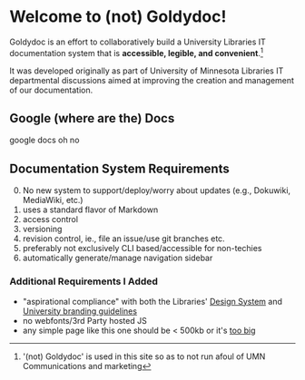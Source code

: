 # Welcome to (not) Goldydoc!

Goldydoc is an effort to collaboratively build a University Libraries IT documentation system that is **accessible, legible, and convenient**.[^1]

[^1]: '(not) Goldydoc' is used in this site so as to not run afoul of UMN Communications and marketing

It was developed originally as part of University of Minnesota Libraries IT departmental discussions aimed at improving the creation and management of our documentation.

## Google (where are the) Docs

google docs oh no

## Documentation System Requirements

0. No new system to support/deploy/worry about updates (e.g., Dokuwiki, MediaWiki, etc.) 
1. uses a standard flavor of Markdown
2. access control
3. versioning
4. revision control, ie., file an issue/use git branches etc.
5. preferably not exclusively CLI based/accessible for non-techies
6. automatically generate/manage navigation sidebar

### Additional Requirements I Added
- "aspirational compliance" with both the Libraries' [Design System](https://umnlibraries.github.io) and [University branding guidelines](https://university-relations.umn.edu/brand)
- no webfonts/3rd Party hosted JS
- any simple page like this one should be < 500kb or it's [too big](https://idlewords.com/talks/website_obesity.htm)
